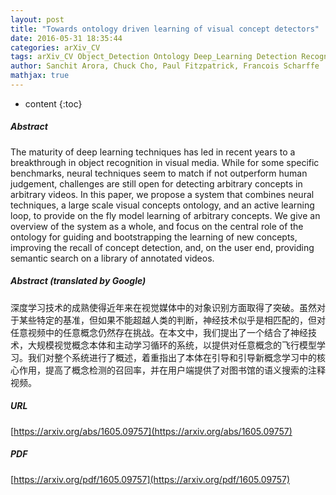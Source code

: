 ```yaml
---
layout: post
title: "Towards ontology driven learning of visual concept detectors"
date: 2016-05-31 18:35:44
categories: arXiv_CV
tags: arXiv_CV Object_Detection Ontology Deep_Learning Detection Recognition
author: Sanchit Arora, Chuck Cho, Paul Fitzpatrick, Francois Scharffe
mathjax: true
---
```


* content
{:toc}

##### Abstract
The maturity of deep learning techniques has led in recent years to a breakthrough in object recognition in visual media. While for some specific benchmarks, neural techniques seem to match if not outperform human judgement, challenges are still open for detecting arbitrary concepts in arbitrary videos. In this paper, we propose a system that combines neural techniques, a large scale visual concepts ontology, and an active learning loop, to provide on the fly model learning of arbitrary concepts. We give an overview of the system as a whole, and focus on the central role of the ontology for guiding and bootstrapping the learning of new concepts, improving the recall of concept detection, and, on the user end, providing semantic search on a library of annotated videos.

##### Abstract (translated by Google)
深度学习技术的成熟使得近年来在视觉媒体中的对象识别方面取得了突破。虽然对于某些特定的基准，但如果不能超越人类的判断，神经技术似乎是相匹配的，但对任意视频中的任意概念仍然存在挑战。在本文中，我们提出了一个结合了神经技术，大规模视觉概念本体和主动学习循环的系统，以提供对任意概念的飞行模型学习。我们对整个系统进行了概述，着重指出了本体在引导和引导新概念学习中的核心作用，提高了概念检测的召回率，并在用户端提供了对图书馆的语义搜索的注释视频。

##### URL
[https://arxiv.org/abs/1605.09757](https://arxiv.org/abs/1605.09757)

##### PDF
[https://arxiv.org/pdf/1605.09757](https://arxiv.org/pdf/1605.09757)

